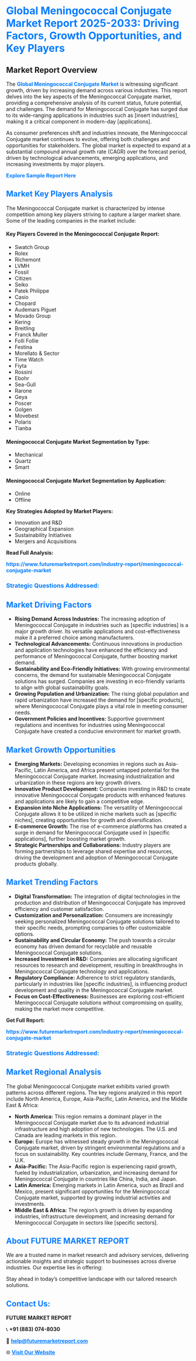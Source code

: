 <h1 style="color: #007BFF;">Global Meningococcal Conjugate Market Report 2025-2033: Driving Factors, Growth Opportunities, and Key Players</h1>

<section id="overview">
<h2>Market Report Overview</h2>
<p>The <a href="https://www.futuremarketreport.com/industry-report/meningococcal-conjugate-market" style="color: #007BFF; text-decoration: none;"><strong>Global Meningococcal Conjugate Market</strong></a> is witnessing significant growth, driven by increasing demand across various industries. This report delves into the key aspects of the Meningococcal Conjugate market, providing a comprehensive analysis of its current status, future potential, and challenges. The demand for Meningococcal Conjugate has surged due to its wide-ranging applications in industries such as [insert industries], making it a critical component in modern-day [applications].</p>
<p>As consumer preferences shift and industries innovate, the Meningococcal Conjugate market continues to evolve, offering both challenges and opportunities for stakeholders. The global market is expected to expand at a substantial compound annual growth rate (CAGR) over the forecast period, driven by technological advancements, emerging applications, and increasing investments by major players.</p>
</section>

<section id="overview">
<p><a href="https://www.futuremarketreport.com/request-sample/reportId=33626" style="color: #007BFF; text-decoration: none;"><strong>Explore Sample Report Here</strong></a></p>
</section>

<section id="key-players">
<h2 style="color: #007BFF;">Market Key Players Analysis</h2>
<p>The Meningococcal Conjugate market is characterized by intense competition among key players striving to capture a larger market share. Some of the leading companies in the market include:</p>
<h4>Key Players Covered in the Meningococcal Conjugate Report:</h4>
<ul><li>Swatch Group</li><li>Rolex</li><li>Richemont</li><li>LVMH</li><li>Fossil</li><li>Citizen</li><li>Seiko</li><li>Patek Philippe</li><li>Casio</li><li>Chopard</li><li>Audemars Piguet</li><li>Movado Group</li><li>Kering</li><li>Breitling</li><li>Franck Muller</li><li>Folli Follie</li><li>Festina</li><li>Morellato &amp; Sector</li><li>Time Watch</li><li>Fiyta</li><li>Rossini</li><li>Ebohr</li><li>Sea-Gull</li><li>Rarone</li><li>Geya</li><li>Poscer</li><li>Golgen</li><li>Movebest</li><li>Polaris</li><li>Tianba</li></ul>
<h4>Meningococcal Conjugate Market Segmentation by Type:</h4>
<ul><li>Mechanical</li><li>Quartz</li><li>Smart</li></ul>

<h4>Meningococcal Conjugate Market Segmentation by Application:</h4>
<ul><li>Online</li><li>Offline</li></ul>
<p><strong>Key Strategies Adopted by Market Players:</strong></p>
<ul>
<li>Innovation and R&D</li>
<li>Geographical Expansion</li>
<li>Sustainability Initiatives</li>
<li>Mergers and Acquisitions</li>
</ul>
</section>

<section>
<p><strong>Read Full Analysis: </strong></p><a href="https://www.futuremarketreport.com/industry-report/meningococcal-conjugate-market" style="color: #007BFF; text-decoration: none;"><strong>https://www.futuremarketreport.com/industry-report/meningococcal-conjugate-market</strong></a>
<h3 style="color: #007BFF;">Strategic Questions Addressed:</h3>
</section>

<section id="driving-factors">
<h2 style="color: #007BFF;">Market Driving Factors</h2>
<ul>
<li><strong>Rising Demand Across Industries:</strong> The increasing adoption of Meningococcal Conjugate in industries such as [specific industries] is a major growth driver. Its versatile applications and cost-effectiveness make it a preferred choice among manufacturers.</li>
<li><strong>Technological Advancements:</strong> Continuous innovations in production and application technologies have enhanced the efficiency and performance of Meningococcal Conjugate, further boosting market demand.</li>
<li><strong>Sustainability and Eco-Friendly Initiatives:</strong> With growing environmental concerns, the demand for sustainable Meningococcal Conjugate solutions has surged. Companies are investing in eco-friendly variants to align with global sustainability goals.</li>
<li><strong>Growing Population and Urbanization:</strong> The rising global population and rapid urbanization have increased the demand for [specific products], where Meningococcal Conjugate plays a vital role in meeting consumer needs.</li>
<li><strong>Government Policies and Incentives:</strong> Supportive government regulations and incentives for industries using Meningococcal Conjugate have created a conducive environment for market growth.</li>
</ul>
</section>

<section id="growth-opportunities">
<h2 style="color: #007BFF;">Market Growth Opportunities</h2>
<ul>
<li><strong>Emerging Markets:</strong> Developing economies in regions such as Asia-Pacific, Latin America, and Africa present untapped potential for the Meningococcal Conjugate market. Increasing industrialization and urbanization in these regions are key growth drivers.</li>
<li><strong>Innovative Product Development:</strong> Companies investing in R&D to create innovative Meningococcal Conjugate products with enhanced features and applications are likely to gain a competitive edge.</li>
<li><strong>Expansion into Niche Applications:</strong> The versatility of Meningococcal Conjugate allows it to be utilized in niche markets such as [specific niches], creating opportunities for growth and diversification.</li>
<li><strong>E-commerce Growth:</strong> The rise of e-commerce platforms has created a surge in demand for Meningococcal Conjugate used in [specific applications], further boosting market growth.</li>
<li><strong>Strategic Partnerships and Collaborations:</strong> Industry players are forming partnerships to leverage shared expertise and resources, driving the development and adoption of Meningococcal Conjugate products globally.</li>
</ul>
</section>

<section id="trending-factors">
<h2 style="color: #007BFF;">Market Trending Factors</h2>
<ul>
<li><strong>Digital Transformation:</strong> The integration of digital technologies in the production and distribution of Meningococcal Conjugate has improved efficiency and customer satisfaction.</li>
<li><strong>Customization and Personalization:</strong> Consumers are increasingly seeking personalized Meningococcal Conjugate solutions tailored to their specific needs, prompting companies to offer customizable options.</li>
<li><strong>Sustainability and Circular Economy:</strong> The push towards a circular economy has driven demand for recyclable and reusable Meningococcal Conjugate solutions.</li>
<li><strong>Increased Investment in R&D:</strong> Companies are allocating significant resources to research and development, resulting in breakthroughs in Meningococcal Conjugate technology and applications.</li>
<li><strong>Regulatory Compliance:</strong> Adherence to strict regulatory standards, particularly in industries like [specific industries], is influencing product development and quality in the Meningococcal Conjugate market.</li>
<li><strong>Focus on Cost-Effectiveness:</strong> Businesses are exploring cost-efficient Meningococcal Conjugate solutions without compromising on quality, making the market more competitive.</li>
</ul>
</section>

<section>
<p><strong>Get Full Report: </strong></p><a href="https://www.futuremarketreport.com/industry-report/meningococcal-conjugate-market" style="color: #007BFF; text-decoration: none;"><strong>https://www.futuremarketreport.com/industry-report/meningococcal-conjugate-market</strong></a>
<h3 style="color: #007BFF;">Strategic Questions Addressed:</h3>
</section>


<section id="regional-analysis">
<h2 style="color: #007BFF;">Market Regional Analysis</h2>
<p>The global Meningococcal Conjugate market exhibits varied growth patterns across different regions. The key regions analyzed in this report include North America, Europe, Asia-Pacific, Latin America, and the Middle East & Africa:</p>
<ul>
<li><strong>North America:</strong> This region remains a dominant player in the Meningococcal Conjugate market due to its advanced industrial infrastructure and high adoption of new technologies. The U.S. and Canada are leading markets in this region.</li>
<li><strong>Europe:</strong> Europe has witnessed steady growth in the Meningococcal Conjugate market, driven by stringent environmental regulations and a focus on sustainability. Key countries include Germany, France, and the U.K.</li>
<li><strong>Asia-Pacific:</strong> The Asia-Pacific region is experiencing rapid growth, fueled by industrialization, urbanization, and increasing demand for Meningococcal Conjugate in countries like China, India, and Japan.</li>
<li><strong>Latin America:</strong> Emerging markets in Latin America, such as Brazil and Mexico, present significant opportunities for the Meningococcal Conjugate market, supported by growing industrial activities and investments.</li>
<li><strong>Middle East & Africa:</strong> The region’s growth is driven by expanding industries, infrastructure development, and increasing demand for Meningococcal Conjugate in sectors like [specific sectors].</li>
</ul>
</section>

<footer>
<h2 style="color: #007BFF;">About FUTURE MARKET REPORT</h2>
<p>We are a trusted name in market research and advisory services, delivering actionable insights and strategic support to businesses across diverse industries. Our expertise lies in offering:</p>

<p>Stay ahead in today’s competitive landscape with our tailored research solutions.</p>

<h2 style="color: #007BFF;">Contact Us:</h2>
<p><strong>FUTURE MARKET REPORT</strong></p>
<p>📞 <strong>+91 (883) 074-8030</strong></p>
<p>📧 <strong><a href="mailto:help@futuremarketreport.com" style="color: #007BFF;">help@futuremarketreport.com</a></strong></p>
<p>🌐 <strong><a href="https://www.futuremarketreport.com/" style="color: #007BFF;">Visit Our Website</a></strong></p>
</footer>